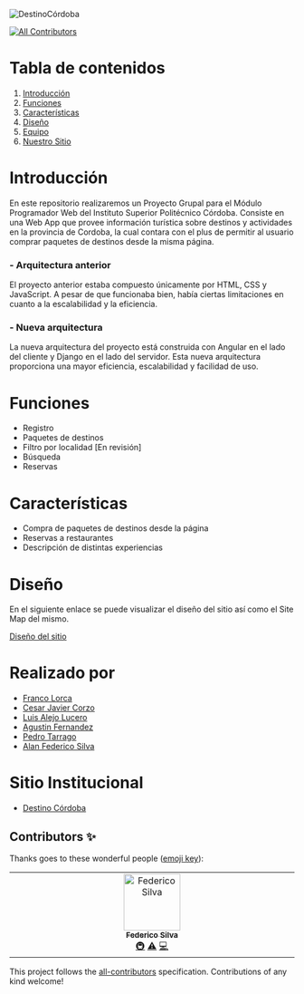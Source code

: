 ![DestinoCórdoba](https://user-images.githubusercontent.com/66887467/192067295-74af5a0b-dd7b-4016-a2da-b00295895b3f.png)
<!-- ALL-CONTRIBUTORS-BADGE:START - Do not remove or modify this section -->
[![All Contributors](https://img.shields.io/badge/all_contributors-1-orange.svg?style=flat-square)](#contributors-)
<!-- ALL-CONTRIBUTORS-BADGE:END -->
# Tabla de contenidos
1. [Introducción](#Introducción)
2. [Funciones](#funciones)
3. [Características](#características)
4. [Diseño](#diseño)
5. [Equipo](#realizado-por)
6. [Nuestro Sitio](#sitio-institucional)


# Introducción
En este repositorio realizaremos un Proyecto Grupal para el Módulo Programador Web del Instituto Superior Politécnico Córdoba. Consiste en una Web App que provee información turística sobre destinos y actividades en la provincia de Cordoba, la cual contara con el plus de permitir al usuario comprar paquetes de destinos desde la misma página.

### - Arquitectura anterior
El proyecto anterior estaba compuesto únicamente por HTML, CSS y JavaScript. A pesar de que funcionaba bien, había ciertas limitaciones en cuanto a la escalabilidad y la eficiencia.

### - Nueva arquitectura
La nueva arquitectura del proyecto está construida con Angular en el lado del cliente y Django en el lado del servidor. Esta nueva arquitectura proporciona una mayor eficiencia, escalabilidad y facilidad de uso.




# Funciones

* Registro
* Paquetes de destinos
* Filtro por localidad [En revisión]
* Búsqueda
* Reservas

# Características

* Compra de paquetes de destinos desde la página
* Reservas a restaurantes
* Descripción de distintas experiencias

# Diseño

En el siguiente enlace se puede visualizar el diseño del sitio así como el Site Map del mismo.

[Diseño del sitio](https://www.figma.com/file/ucHqquK0Ue7pyBw74ActHG/Destino-Cordoba-prototype?node-id=0%3A1&t=qUxxpcP2ZVVpHCUi-1)

# Realizado por
* [Franco Lorca](https://github.com/FrancoGL)
* [Cesar Javier Corzo](https://github.com/javiercorzo37)
* [Luis Alejo Lucero](https://github.com/Alejo11Lucero)
* [Agustin Fernandez](https://github.com/cheaguz)
* [Pedro Tarrago](https://github.com/pepi1100)
* [Alan Federico Silva](https://github.com/federico42o/)

# Sitio Institucional

* [Destino Córdoba](https://github.com/FrancoGL/ISPC-FullStack)

## Contributors ✨

Thanks goes to these wonderful people ([emoji key](https://allcontributors.org/docs/en/emoji-key)):

<!-- ALL-CONTRIBUTORS-LIST:START - Do not remove or modify this section -->
<!-- prettier-ignore-start -->
<!-- markdownlint-disable -->
<table>
  <tbody>
    <tr>
      <td align="center" valign="top" width="14.28%"><a href="https://github.com/federico42o"><img src="https://avatars.githubusercontent.com/u/50332167?v=4?s=100" width="100px;" alt="Federico Silva"/><br /><sub><b>Federico Silva</b></sub></a><br /><a href="#infra-federico42o" title="Infrastructure (Hosting, Build-Tools, etc)">🚇</a> <a href="https://github.com/FrancoGL/ISPC-FullStack/commits?author=federico42o" title="Tests">⚠️</a> <a href="https://github.com/FrancoGL/ISPC-FullStack/commits?author=federico42o" title="Code">💻</a></td>
    </tr>
  </tbody>
</table>

<!-- markdownlint-restore -->
<!-- prettier-ignore-end -->

<!-- ALL-CONTRIBUTORS-LIST:END -->

This project follows the [all-contributors](https://github.com/all-contributors/all-contributors) specification. Contributions of any kind welcome!